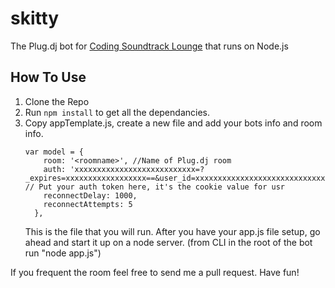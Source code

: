 skitty
======
The Plug.dj bot for [Coding Soundtrack Lounge](http://plug.dj/coding-soundtrack-lounge/) that runs on Node.js

## How To Use

1. Clone the Repo
2. Run ```npm install``` to get all the dependancies.
3. Copy appTemplate.js, create a new file and add your bots info and room info.
    ```
    var model = {
        room: '<roomname>', //Name of Plug.dj room
        auth: 'xxxxxxxxxxxxxxxxxxxxxxxxxxx=?_expires=xxxxxxxxxxxxxxxxxx==&user_id=xxxxxxxxxxxxxxxxxxxxxxxxxxxxxxxxxxxxxxxxxxx=', // Put your auth token here, it's the cookie value for usr
        reconnectDelay: 1000,
        reconnectAttempts: 5
      },
    ```
    This is the file that you will run.
    After you have your app.js file setup, go ahead and start it up on a node server. (from CLI in the root of the bot run "node app.js")

If you frequent the room feel free to send me a pull request.
Have fun!
